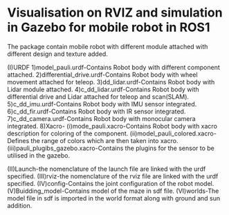 # Visualisation on RVIZ and simulation in Gazebo for mobile robot in ROS1
 The package contain mobile robot with different module attached with different design and texture added.
 
 (I)URDF
   1)model_pauli.urdf-Contains Robot body with different component attached.
   2)differential_drive.urdf-Contains Robot body with wheel movement attached for teleop.
   3)dd_lidar.urdf-Contains Robot body with Lidar module attached.
   4)c_dd_lidar.urdf-Contains Robot body with differential drive and Lidar attached for teleop and scan(SLAM).
   5)c_dd_imu.urdf-Contains Robot body with IMU sensor integrated.
   6)c_dd_fir.urdf-Contains Robot body with IR sensor integrated.
   7)c_dd_camera.urdf-Contains Robot body with monocular camera integrated.
   8)Xacro-
       (i)mode_pauli.xacro-Contains Robot body with xacro description for coloring of the component.
       (ii)model_pauli_colored.xacro-Defines the range of colors which are then taken into xacro.
       (iii)pauli_plugibs_gazebo.xacro-Contains the plugins for the sensor to be utilised in the gazebo.
       
  (II)Launch-the nomenclature of the launch file are linked with the urdf specified.
  (III)rviz-the nomenclature of the rviz file are linked with the urdf specified.
  (IV)config-Contains the joint configuration of the robot model.
  (V)Buidding_model-Contains model of the maze in sdf file.
  (VI)worlds-The model file in sdf is imported in the world format along with ground and sun addition.
  
  
       
